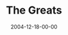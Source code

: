 ---
layout: message
category: message
series: "Christmas Stories"
title: "The Greats"
date: 2004-12-18-00-00
message_id: 140
audio: "http://s3.amazonaws.com/crossroads-media/messages/audio/Xmas_Stories_03_12-18-04_The_Greats.mp3"
audio-duration: "39:31"
tag: 
 - christmas
 - angels
 - mary
 - kings
 - wells
 - power
 - authority
 - king
explicit: false
---